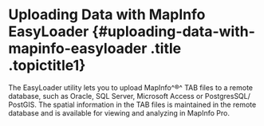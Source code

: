 Uploading Data with MapInfo EasyLoader {#uploading-data-with-mapinfo-easyloader .title .topictitle1}
======================================

The EasyLoader utility lets you to upload MapInfo^®^ TAB files to a remote database, such as Oracle, SQL Server, Microsoft Access or PostgresSQL/ PostGIS. The spatial information in the TAB files is maintained in the remote database and is available for viewing and analyzing in MapInfo Pro.

